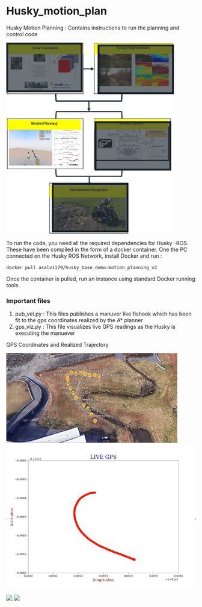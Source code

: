 # Husky_motion_plan
Husky Motion Planning : Contains instructions to run the planning and control code

![alt text](https://github.com/ClemsonFA1p1/Husky_motion_plan/blob/main/moplan.jpg)

To run the code, you need all the required dependencies for Husky -ROS. These have been compiled in the form of a docker container.
One the PC connected on the Husky ROS Network, install Docker and run :

```
docker pull asalvi179/husky_base_demo:motion_planning_v2
```
Once the container is pulled, run an instance using standard Docker running tools. 

### Important files
1. pub_vel.py : This files publishes a manuver like fishook which has been fit to the gps coordinates realized by the A* planner
2. gps_viz.py : This file visualizes live GPS readings as the Husky is executing the manuever

GPS Coordinates and Realized Trajectory

![](https://github.com/ClemsonFA1p1/Husky_motion_plan/blob/main/moplan2.jpg) ![](https://github.com/ClemsonFA1p1/Husky_motion_plan/blob/main/mplan3.jpg)

<p float="left">
  <img src="[/img1.png](https://github.com/ClemsonFA1p1/Husky_motion_plan/blob/main/moplan2.jpg)" width="100" />
  <img src="[/img2.png](https://github.com/ClemsonFA1p1/Husky_motion_plan/blob/main/mplan3.jp)" width="100" /> 
</p>
